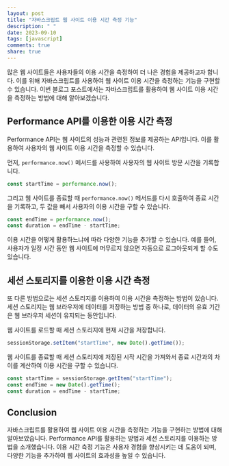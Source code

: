 ```yaml
---
layout: post
title: "자바스크립트 웹 사이트 이용 시간 측정 기능"
description: " "
date: 2023-09-10
tags: [javascript]
comments: true
share: true
---
```


많은 웹 사이트들은 사용자들의 이용 시간을 측정하여 더 나은 경험을 제공하고자 합니다. 이를 위해 자바스크립트를 사용하여 웹 사이트 이용 시간을 측정하는 기능을 구현할 수 있습니다. 이번 블로그 포스트에서는 자바스크립트를 활용하여 웹 사이트 이용 시간을 측정하는 방법에 대해 알아보겠습니다.

## Performance API를 이용한 이용 시간 측정

Performance API는 웹 사이트의 성능과 관련된 정보를 제공하는 API입니다. 이를 활용하여 사용자의 웹 사이트 이용 시간을 측정할 수 있습니다. 

먼저, `performance.now()` 메서드를 사용하여 사용자의 웹 사이트 방문 시간을 기록합니다.

```javascript
const startTime = performance.now();
```

그리고 웹 사이트를 종료할 때 `performance.now()` 메서드를 다시 호출하여 종료 시간을 기록하고, 두 값을 빼서 사용자의 이용 시간을 구할 수 있습니다. 

```javascript
const endTime = performance.now();
const duration = endTime - startTime;
```

이용 시간을 어떻게 활용하느냐에 따라 다양한 기능을 추가할 수 있습니다. 예를 들어, 사용자가 일정 시간 동안 웹 사이트에 머무르지 않으면 자동으로 로그아웃되게 할 수도 있습니다.

## 세션 스토리지를 이용한 이용 시간 측정

또 다른 방법으로는 세션 스토리지를 이용하여 이용 시간을 측정하는 방법이 있습니다. 세션 스토리지는 웹 브라우저에 데이터를 저장하는 방법 중 하나로, 데이터의 유효 기간은 웹 브라우저 세션이 유지되는 동안입니다.

웹 사이트를 로드할 때 세션 스토리지에 현재 시간을 저장합니다.

```javascript
sessionStorage.setItem("startTime", new Date().getTime());
```

웹 사이트를 종료할 때 세션 스토리지에 저장된 시작 시간을 가져와서 종료 시간과의 차이를 계산하여 이용 시간을 구할 수 있습니다.

```javascript
const startTime = sessionStorage.getItem("startTime");
const endTime = new Date().getTime();
const duration = endTime - startTime;
```

## Conclusion

자바스크립트를 활용하여 웹 사이트 이용 시간을 측정하는 기능을 구현하는 방법에 대해 알아보았습니다. Performance API를 활용하는 방법과 세션 스토리지를 이용하는 방법을 소개했습니다. 이용 시간 측정 기능은 사용자 경험을 향상시키는 데 도움이 되며, 다양한 기능을 추가하여 웹 사이트의 효과성을 높일 수 있습니다.